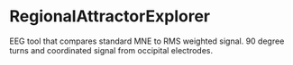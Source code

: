 # RegionalAttractorExplorer
EEG tool that compares standard MNE to RMS weighted signal. 90 degree turns and coordinated signal from occipital electrodes. 

